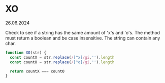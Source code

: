 # XO
26.06.2024

Check to see if a string has the same amount of 'x's and 'o's. The method must return a boolean and be case insensitive. The string can contain any char.

```js
function XO(str) {
  const countX = str.replace(/[^x]/gi,'').length
  const countO = str.replace(/[^o]/gi,'').length

  return countX === countO
}
```
